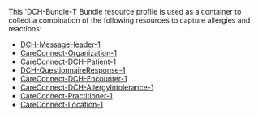 This 'DCH-Bundle-1' Bundle resource profile is used as a container to collect a combination of the following resources to capture allergies and reactions:

- [DCH-MessageHeader-1]
- [CareConnect-Organization-1]
- [CareConnect-DCH-Patient-1]
- [DCH-QuestionnaireResponse-1]
- [CareConnect-DCH-Encounter-1]
- [CareConnect-DCH-AllergyIntolerance-1]
- [CareConnect-Practitioner-1]
- [CareConnect-Location-1]
                                                                                                   

[DCH-MessageHeader-1]:dch-messageheader-1.html
[CareConnect-Organization-1]:careconnect-organization-1.html
[CareConnect-DCH-Patient-1]:careconnect-dch-patient-1.html
[CareConnect-DCH-Encounter-1]:careconnect-dch-encounter-1.html
[DCH-QuestionnaireResponse-1]:dch-questionnaireresponse-1.html
[CareConnect-DCH-AllergyIntolerance-1]:careconnect-dch-allergyintolerance-1.html
[CareConnect-Practitioner-1]:careconnect-practitioner-1.html
[CareConnect-Location-1]:careconnect-location-1.html

